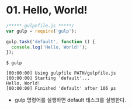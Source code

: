 # 01. Hello, World!
```js
/***** gulpefile.js *****/
var gulp = require('gulp');

gulp.task('default', function () {
  console.log('Hello, World!');
});
```
```
$ gulp

[00:00:00] Using gulpfile PATH/gulpfile.js
[00:00:00] Starting 'default'...
Hello, World!
[00:00:00] Finished 'default' after 106 μs
```

- gulp 명령어를 실행하면 default 태스크를 실행한다.

